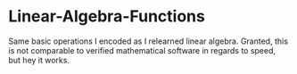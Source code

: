 # Linear-Algebra-Functions

Same basic operations I encoded as I relearned linear algebra. Granted, this is not comparable to verified mathematical software in regards to speed, but hey it works.
